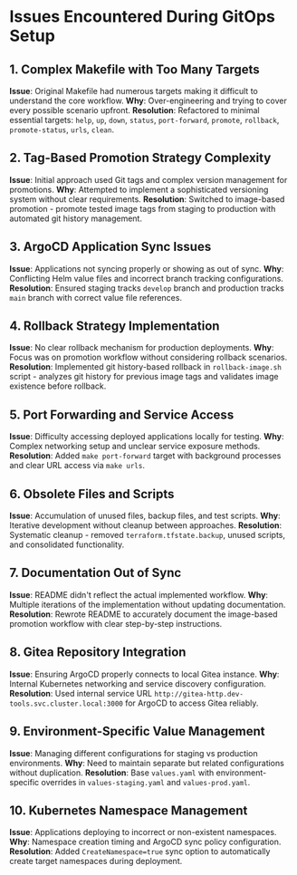 # Issues Encountered During GitOps Setup

## 1. Complex Makefile with Too Many Targets
**Issue**: Original Makefile had numerous targets making it difficult to understand the core workflow.
**Why**: Over-engineering and trying to cover every possible scenario upfront.
**Resolution**: Refactored to minimal essential targets: `help`, `up`, `down`, `status`, `port-forward`, `promote`, `rollback`, `promote-status`, `urls`, `clean`.

## 2. Tag-Based Promotion Strategy Complexity
**Issue**: Initial approach used Git tags and complex version management for promotions.
**Why**: Attempted to implement a sophisticated versioning system without clear requirements.
**Resolution**: Switched to image-based promotion - promote tested image tags from staging to production with automated git history management.

## 3. ArgoCD Application Sync Issues
**Issue**: Applications not syncing properly or showing as out of sync.
**Why**: Conflicting Helm value files and incorrect branch tracking configurations.
**Resolution**: Ensured staging tracks `develop` branch and production tracks `main` branch with correct value file references.

## 4. Rollback Strategy Implementation
**Issue**: No clear rollback mechanism for production deployments.
**Why**: Focus was on promotion workflow without considering rollback scenarios.
**Resolution**: Implemented git history-based rollback in `rollback-image.sh` script - analyzes git history for previous image tags and validates image existence before rollback.

## 5. Port Forwarding and Service Access
**Issue**: Difficulty accessing deployed applications locally for testing.
**Why**: Complex networking setup and unclear service exposure methods.
**Resolution**: Added `make port-forward` target with background processes and clear URL access via `make urls`.

## 6. Obsolete Files and Scripts
**Issue**: Accumulation of unused files, backup files, and test scripts.
**Why**: Iterative development without cleanup between approaches.
**Resolution**: Systematic cleanup - removed `terraform.tfstate.backup`, unused scripts, and consolidated functionality.

## 7. Documentation Out of Sync
**Issue**: README didn't reflect the actual implemented workflow.
**Why**: Multiple iterations of the implementation without updating documentation.
**Resolution**: Rewrote README to accurately document the image-based promotion workflow with clear step-by-step instructions.

## 8. Gitea Repository Integration
**Issue**: Ensuring ArgoCD properly connects to local Gitea instance.
**Why**: Internal Kubernetes networking and service discovery configuration.
**Resolution**: Used internal service URL `http://gitea-http.dev-tools.svc.cluster.local:3000` for ArgoCD to access Gitea reliably.

## 9. Environment-Specific Value Management
**Issue**: Managing different configurations for staging vs production environments.
**Why**: Need to maintain separate but related configurations without duplication.
**Resolution**: Base `values.yaml` with environment-specific overrides in `values-staging.yaml` and `values-prod.yaml`.

## 10. Kubernetes Namespace Management
**Issue**: Applications deploying to incorrect or non-existent namespaces.
**Why**: Namespace creation timing and ArgoCD sync policy configuration.
**Resolution**: Added `CreateNamespace=true` sync option to automatically create target namespaces during deployment.
